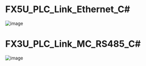 # FX5U_PLC_Link_Ethernet_C#
![image](https://user-images.githubusercontent.com/55822373/210303971-5b104e62-6286-400d-ad8c-fe111274bd06.png)
# FX3U_PLC_Link_MC_RS485_C#
![image](https://user-images.githubusercontent.com/55822373/210304849-b0d6d987-fd26-4227-8189-5858c07c19bf.png)

